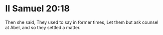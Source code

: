 # II Samuel 20:18

Then she said, They used to say in former times, Let them but ask counsel at Abel, and so they settled a matter.
